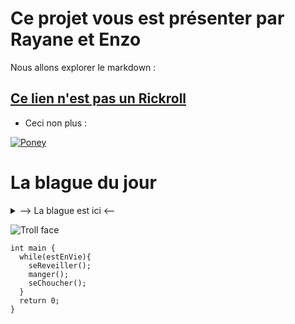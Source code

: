 # Ce projet vous est présenter par Rayane et Enzo 

Nous allons explorer le markdown :

## [Ce lien n'est pas un Rickroll](https://www.youtube.com/watch?v=dQw4w9WgXcQ)

 * Ceci non plus :

[![Poney](https://lemagdesanimaux.ouest-france.fr/images/dossiers/2021-03/adopter-poney-083907.jpg)](https://www.youtube.com/watch?v=dQw4w9WgXcQ)



La blague du jour
===
<details>
  <summary>--> La blague est ici <--</summary>
  
  **Un ingénieur Linux, un ingénieur Mac et un ~~ingénieur~~ Microsoft sont en voiture. Un des pneu crève.**

  **L’ingénieur Mac dit : « Il faut changer le pneu pour pouvoir continuer. »**

  **L’ingénieur Linux dit : « Il faut trouver pourquoi le pneu a crevé pour que ça ne se reproduise pas. »**

  **L’~~ingénieur~~ Microsoft dit : « On a qu’à continuer comme ça on verra bien si ça se répare tout seul. »**
  
</details>

![Troll face](https://media.tenor.com/GryShD35-psAAAAM/troll-face-creepy-smile.gif)

```
int main {
  while(estEnVie){
    seReveiller();
    manger();
    seChoucher();
  }
  return 0;
}
```
